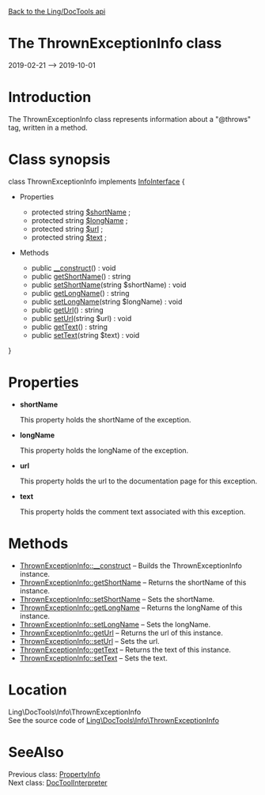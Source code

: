 [Back to the Ling/DocTools api](https://github.com/lingtalfi/DocTools/blob/master/doc/api/Ling/DocTools.md)



The ThrownExceptionInfo class
================
2019-02-21 --> 2019-10-01






Introduction
============

The ThrownExceptionInfo class represents information about a "@throws" tag,
written in a method.



Class synopsis
==============


class <span class="pl-k">ThrownExceptionInfo</span> implements [InfoInterface](https://github.com/lingtalfi/DocTools/blob/master/doc/api/Ling/DocTools/Info/InfoInterface.md) {

- Properties
    - protected string [$shortName](#property-shortName) ;
    - protected string [$longName](#property-longName) ;
    - protected string [$url](#property-url) ;
    - protected string [$text](#property-text) ;

- Methods
    - public [__construct](https://github.com/lingtalfi/DocTools/blob/master/doc/api/Ling/DocTools/Info/ThrownExceptionInfo/__construct.md)() : void
    - public [getShortName](https://github.com/lingtalfi/DocTools/blob/master/doc/api/Ling/DocTools/Info/ThrownExceptionInfo/getShortName.md)() : string
    - public [setShortName](https://github.com/lingtalfi/DocTools/blob/master/doc/api/Ling/DocTools/Info/ThrownExceptionInfo/setShortName.md)(string $shortName) : void
    - public [getLongName](https://github.com/lingtalfi/DocTools/blob/master/doc/api/Ling/DocTools/Info/ThrownExceptionInfo/getLongName.md)() : string
    - public [setLongName](https://github.com/lingtalfi/DocTools/blob/master/doc/api/Ling/DocTools/Info/ThrownExceptionInfo/setLongName.md)(string $longName) : void
    - public [getUrl](https://github.com/lingtalfi/DocTools/blob/master/doc/api/Ling/DocTools/Info/ThrownExceptionInfo/getUrl.md)() : string
    - public [setUrl](https://github.com/lingtalfi/DocTools/blob/master/doc/api/Ling/DocTools/Info/ThrownExceptionInfo/setUrl.md)(string $url) : void
    - public [getText](https://github.com/lingtalfi/DocTools/blob/master/doc/api/Ling/DocTools/Info/ThrownExceptionInfo/getText.md)() : string
    - public [setText](https://github.com/lingtalfi/DocTools/blob/master/doc/api/Ling/DocTools/Info/ThrownExceptionInfo/setText.md)(string $text) : void

}




Properties
=============

- <span id="property-shortName"><b>shortName</b></span>

    This property holds the shortName of the exception.
    
    

- <span id="property-longName"><b>longName</b></span>

    This property holds the longName of the exception.
    
    

- <span id="property-url"><b>url</b></span>

    This property holds the url to the documentation page for this exception.
    
    

- <span id="property-text"><b>text</b></span>

    This property holds the comment text associated with this exception.
    
    



Methods
==============

- [ThrownExceptionInfo::__construct](https://github.com/lingtalfi/DocTools/blob/master/doc/api/Ling/DocTools/Info/ThrownExceptionInfo/__construct.md) &ndash; Builds the ThrownExceptionInfo instance.
- [ThrownExceptionInfo::getShortName](https://github.com/lingtalfi/DocTools/blob/master/doc/api/Ling/DocTools/Info/ThrownExceptionInfo/getShortName.md) &ndash; Returns the shortName of this instance.
- [ThrownExceptionInfo::setShortName](https://github.com/lingtalfi/DocTools/blob/master/doc/api/Ling/DocTools/Info/ThrownExceptionInfo/setShortName.md) &ndash; Sets the shortName.
- [ThrownExceptionInfo::getLongName](https://github.com/lingtalfi/DocTools/blob/master/doc/api/Ling/DocTools/Info/ThrownExceptionInfo/getLongName.md) &ndash; Returns the longName of this instance.
- [ThrownExceptionInfo::setLongName](https://github.com/lingtalfi/DocTools/blob/master/doc/api/Ling/DocTools/Info/ThrownExceptionInfo/setLongName.md) &ndash; Sets the longName.
- [ThrownExceptionInfo::getUrl](https://github.com/lingtalfi/DocTools/blob/master/doc/api/Ling/DocTools/Info/ThrownExceptionInfo/getUrl.md) &ndash; Returns the url of this instance.
- [ThrownExceptionInfo::setUrl](https://github.com/lingtalfi/DocTools/blob/master/doc/api/Ling/DocTools/Info/ThrownExceptionInfo/setUrl.md) &ndash; Sets the url.
- [ThrownExceptionInfo::getText](https://github.com/lingtalfi/DocTools/blob/master/doc/api/Ling/DocTools/Info/ThrownExceptionInfo/getText.md) &ndash; Returns the text of this instance.
- [ThrownExceptionInfo::setText](https://github.com/lingtalfi/DocTools/blob/master/doc/api/Ling/DocTools/Info/ThrownExceptionInfo/setText.md) &ndash; Sets the text.





Location
=============
Ling\DocTools\Info\ThrownExceptionInfo<br>
See the source code of [Ling\DocTools\Info\ThrownExceptionInfo](https://github.com/lingtalfi/DocTools/blob/master/Info/ThrownExceptionInfo.php)



SeeAlso
==============
Previous class: [PropertyInfo](https://github.com/lingtalfi/DocTools/blob/master/doc/api/Ling/DocTools/Info/PropertyInfo.md)<br>Next class: [DocToolInterpreter](https://github.com/lingtalfi/DocTools/blob/master/doc/api/Ling/DocTools/Interpreter/DocToolInterpreter.md)<br>
